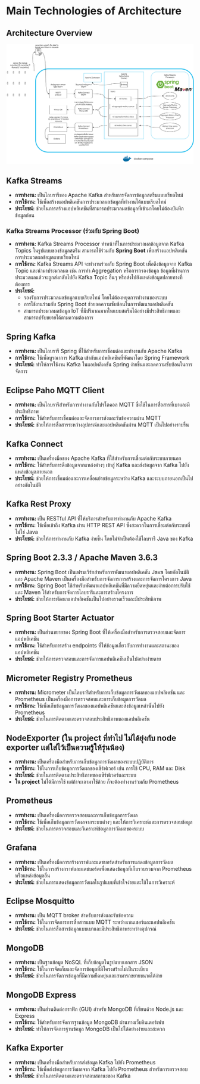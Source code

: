 # Main Technologies of Architecture

## Architecture Overview

![IoT Event Streaming Architecture](./iot_architecture.drawio.png)

## Kafka Streams

- **การทำงาน:** เป็นไลบรารีของ Apache Kafka สำหรับการจัดการข้อมูลสตรีมแบบเรียลไทม์
- **การใช้งาน:** ใช้เพื่อสร้างแอปพลิเคชันการประมวลผลข้อมูลที่ทำงานได้แบบเรียลไทม์
- **ประโยชน์:** ช่วยในการสร้างแอปพลิเคชันที่สามารถประมวลผลข้อมูลที่เข้ามาโดยไม่ต้องบันทึกข้อมูลก่อน

### Kafka Streams Processor (ร่วมกับ Spring Boot)

- **การทำงาน:** Kafka Streams Processor ทำหน้าที่ในการประมวลผลข้อมูลจาก Kafka Topics ในรูปแบบของข้อมูลสตรีม สามารถใช้ร่วมกับ **Spring Boot** เพื่อสร้างแอปพลิเคชันการประมวลผลข้อมูลแบบเรียลไทม์
- **การใช้งาน:** Kafka Streams API จะทำงานร่วมกับ Spring Boot เพื่อดึงข้อมูลจาก Kafka Topic และนำมาประมวลผล เช่น การทำ Aggregation หรือการกรองข้อมูล ข้อมูลที่ผ่านการประมวลผลแล้วจะถูกส่งกลับไปยัง Kafka Topic อื่นๆ หรือส่งไปยังแหล่งข้อมูลปลายทางที่ต้องการ
- **ประโยชน์:** 
  - รองรับการประมวลผลข้อมูลแบบเรียลไทม์ โดยไม่ต้องหยุดการทำงานของระบบ
  - การใช้งานร่วมกับ Spring Boot ช่วยลดความซับซ้อนในการพัฒนาแอปพลิเคชัน
  - สามารถประมวลผลข้อมูล IoT ที่มีปริมาณมากในแบบสตรีมได้อย่างมีประสิทธิภาพและสามารถปรับขยายได้ตามความต้องการ


## Spring Kafka

- **การทำงาน:** เป็นไลบรารี Spring ที่ใช้สำหรับการเชื่อมต่อและทำงานกับ Apache Kafka
- **การใช้งาน:** ใช้เพื่อบูรณาการ Kafka เข้ากับแอปพลิเคชันที่พัฒนาโดย Spring Framework
- **ประโยชน์:** ทำให้การใช้งาน Kafka ในแอปพลิเคชัน Spring ง่ายขึ้นและลดความซับซ้อนในการจัดการ

## Eclipse Paho MQTT Client

- **การทำงาน:** เป็นไลบรารีสำหรับการทำงานกับโปรโตคอล MQTT ซึ่งใช้ในการสื่อสารที่เบาและมีประสิทธิภาพ
- **การใช้งาน:** ใช้สำหรับการเชื่อมต่อและจัดการการส่งและรับข้อความผ่าน MQTT
- **ประโยชน์:** ช่วยให้การสื่อสารระหว่างอุปกรณ์และแอปพลิเคชันผ่าน MQTT เป็นไปอย่างราบรื่น

## Kafka Connect

- **การทำงาน:** เป็นเครื่องมือของ Apache Kafka ที่ใช้สำหรับการเชื่อมต่อกับระบบภายนอก
- **การใช้งาน:** ใช้สำหรับการดึงข้อมูลจากแหล่งต่างๆ เข้าสู่ Kafka และส่งข้อมูลจาก Kafka ไปยังแหล่งข้อมูลภายนอก
- **ประโยชน์:** ช่วยให้การเชื่อมต่อและการเคลื่อนย้ายข้อมูลระหว่าง Kafka และระบบภายนอกเป็นไปอย่างอัตโนมัติ

## Kafka Rest Proxy

- **การทำงาน:** เป็น RESTful API ที่ให้บริการสำหรับการทำงานกับ Apache Kafka
- **การใช้งาน:** ใช้เพื่อเข้าถึง Kafka ผ่าน HTTP REST API ซึ่งสะดวกในการเชื่อมต่อกับระบบที่ไม่ใช่ Java
- **ประโยชน์:** ช่วยให้การทำงานกับ Kafka ง่ายขึ้น โดยไม่จำเป็นต้องใช้ไลบรารี Java ของ Kafka

## Spring Boot 2.3.3 / Apache Maven 3.6.3

- **การทำงาน:** Spring Boot เป็นเฟรมเวิร์กสำหรับการพัฒนาแอปพลิเคชัน Java โดยอัตโนมัติ และ Apache Maven เป็นเครื่องมือสำหรับการจัดการการสร้างและการจัดการโครงการ Java
- **การใช้งาน:** Spring Boot ใช้สำหรับพัฒนาแอปพลิเคชันที่มีความยืดหยุ่นและง่ายต่อการปรับใช้ และ Maven ใช้สำหรับการจัดการไลบรารีและการสร้างโครงการ
- **ประโยชน์:** ช่วยให้การพัฒนาแอปพลิเคชันเป็นไปอย่างรวดเร็วและมีประสิทธิภาพ

## Spring Boot Starter Actuator

- **การทำงาน:** เป็นส่วนขยายของ Spring Boot ที่ให้เครื่องมือสำหรับการตรวจสอบและจัดการแอปพลิเคชัน
- **การใช้งาน:** ใช้สำหรับการสร้าง endpoints ที่ให้ข้อมูลเกี่ยวกับการทำงานและสถานะของแอปพลิเคชัน
- **ประโยชน์:** ช่วยให้การตรวจสอบและการจัดการแอปพลิเคชันเป็นไปอย่างง่ายดาย

## Micrometer Registry Prometheus

- **การทำงาน:** Micrometer เป็นไลบรารีสำหรับการเก็บข้อมูลการวัดผลของแอปพลิเคชัน และ Prometheus เป็นเครื่องมือการตรวจสอบและการเก็บข้อมูลการวัดผล
- **การใช้งาน:** ใช้เพื่อเก็บข้อมูลการวัดผลของแอปพลิเคชันและส่งข้อมูลเหล่านั้นไปยัง Prometheus
- **ประโยชน์:** ช่วยในการติดตามและตรวจสอบประสิทธิภาพของแอปพลิเคชัน

## NodeExporter (ใน project ที่ทำไป ไม่ได้ยุ่งกับ node exporter เเต่ใส่ไว้เป็นความรู้ให้รุ่นน้อง)

- **การทำงาน:** เป็นเครื่องมือสำหรับการเก็บข้อมูลการวัดผลของระบบปฏิบัติการ
- **การใช้งาน:** ใช้ในการเก็บข้อมูลการวัดผลของเซิร์ฟเวอร์ เช่น การใช้ CPU, RAM และ Disk
- **ประโยชน์:** ช่วยในการติดตามประสิทธิภาพของเซิร์ฟเวอร์และระบบ
- **ใน project** ไม่ได้มีการใช้ เเต่ถ้าจะเอามาใช้ด้วย ก็จะต้องทำงานร่วมกับ Prometheus

## Prometheus

- **การทำงาน:** เป็นเครื่องมือการตรวจสอบและการเก็บข้อมูลการวัดผล
- **การใช้งาน:** ใช้เพื่อเก็บข้อมูลการวัดผลจากระบบต่างๆ และให้การวิเคราะห์และการตรวจสอบข้อมูล
- **ประโยชน์:** ช่วยในการตรวจสอบและวิเคราะห์ข้อมูลการวัดผลของระบบ

## Grafana

- **การทำงาน:** เป็นเครื่องมือการสร้างกราฟและแดชบอร์ดสำหรับการแสดงข้อมูลการวัดผล
- **การใช้งาน:** ใช้ในการสร้างกราฟและแดชบอร์ดเพื่อแสดงข้อมูลที่เก็บรวบรวมจาก Prometheus หรือแหล่งข้อมูลอื่น
- **ประโยชน์:** ช่วยในการแสดงข้อมูลการวัดผลในรูปแบบที่เข้าใจง่ายและใช้ในการวิเคราะห์

## Eclipse Mosquitto

- **การทำงาน:** เป็น MQTT broker สำหรับการส่งและรับข้อความ
- **การใช้งาน:** ใช้ในการจัดการการสื่อสารแบบ MQTT ระหว่างเซนเซอร์และแอปพลิเคชัน
- **ประโยชน์:** ช่วยในการสื่อสารข้อมูลแบบเบาและมีประสิทธิภาพระหว่างอุปกรณ์

## MongoDB

- **การทำงาน:** เป็นฐานข้อมูล NoSQL ที่เก็บข้อมูลในรูปแบบเอกสาร JSON
- **การใช้งาน:** ใช้ในการจัดเก็บและจัดการข้อมูลที่มีโครงสร้างไม่เป็นระเบียบ
- **ประโยชน์:** ช่วยในการจัดการข้อมูลที่มีความยืดหยุ่นและสามารถขยายขนาดได้ง่าย

## MongoDB Express

- **การทำงาน:** เป็นส่วนติดต่อกราฟิก (GUI) สำหรับ MongoDB ที่เขียนด้วย Node.js และ Express
- **การใช้งาน:** ใช้สำหรับการจัดการฐานข้อมูล MongoDB ผ่านทางเว็บอินเตอร์เฟซ
- **ประโยชน์:** ทำให้การจัดการฐานข้อมูล MongoDB เป็นไปได้อย่างง่ายและสะดวก

## Kafka Exporter

- **การทำงาน:** เป็นเครื่องมือสำหรับการส่งข้อมูล Kafka ไปยัง Prometheus
- **การใช้งาน:** ใช้เพื่อส่งข้อมูลการวัดผลจาก Kafka ไปยัง Prometheus สำหรับการตรวจสอบ
- **ประโยชน์:** ช่วยในการติดตามและตรวจสอบสถานะของ Kafka